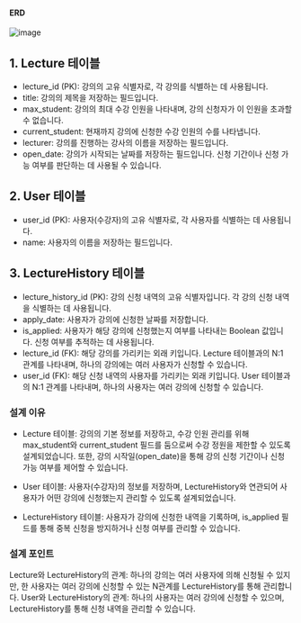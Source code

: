 #### ERD


![image](https://github.com/user-attachments/assets/334b428b-b008-4a19-abf5-0c5f4751e1df)

## 1. Lecture 테이블
- lecture_id (PK): 강의의 고유 식별자로, 각 강의를 식별하는 데 사용됩니다.
- title: 강의의 제목을 저장하는 필드입니다.
- max_student: 강의의 최대 수강 인원을 나타내며, 강의 신청자가 이 인원을 초과할 수 없습니다.
- current_student: 현재까지 강의에 신청한 수강 인원의 수를 나타냅니다.
- lecturer: 강의를 진행하는 강사의 이름을 저장하는 필드입니다.
- open_date: 강의가 시작되는 날짜를 저장하는 필드입니다. 신청 기간이나 신청 가능 여부를 판단하는 데 사용될 수 있습니다.
 
## 2. User 테이블
- user_id (PK): 사용자(수강자)의 고유 식별자로, 각 사용자를 식별하는 데 사용됩니다.
- name: 사용자의 이름을 저장하는 필드입니다.
  
## 3. LectureHistory 테이블
- lecture_history_id (PK): 강의 신청 내역의 고유 식별자입니다. 각 강의 신청 내역을 식별하는 데 사용됩니다.
- apply_date: 사용자가 강의에 신청한 날짜를 저장합니다.
- is_applied: 사용자가 해당 강의에 신청했는지 여부를 나타내는 Boolean 값입니다. 신청 여부를 추적하는 데 사용됩니다.
- lecture_id (FK): 해당 강의를 가리키는 외래 키입니다. Lecture 테이블과의 N:1 관계를 나타내며, 하나의 강의에는 여러 사용자가 신청할 수 있습니다.
- user_id (FK): 해당 신청 내역의 사용자를 가리키는 외래 키입니다. User 테이블과의 N:1 관계를 나타내며, 하나의 사용자는 여러 강의에 신청할 수 있습니다.

### 설계 이유
- Lecture 테이블: 강의의 기본 정보를 저장하고, 수강 인원 관리를 위해 max_student와 current_student 필드를 둠으로써 수강 정원을 제한할 수 있도록 설계되었습니다. 또한, 강의 시작일(open_date)을 통해 강의 신청 기간이나 신청 가능 여부를 제어할 수 있습니다.

- User 테이블: 사용자(수강자)의 정보를 저장하며, LectureHistory와 연관되어 사용자가 어떤 강의에 신청했는지 관리할 수 있도록 설계되었습니다.

- LectureHistory 테이블: 사용자가 강의에 신청한 내역을 기록하며, is_applied 필드를 통해 중복 신청을 방지하거나 신청 여부를 관리할 수 있습니다.

### 설계 포인트
Lecture와 LectureHistory의 관계: 하나의 강의는 여러 사용자에 의해 신청될 수 있지만, 한 사용자는 여러 강의에 신청할 수 있는 N관계를 LectureHistory를 통해 관리합니다.
User와 LectureHistory의 관계: 하나의 사용자는 여러 강의에 신청할 수 있으며, LectureHistory를 통해 신청 내역을 관리할 수 있습니다.
